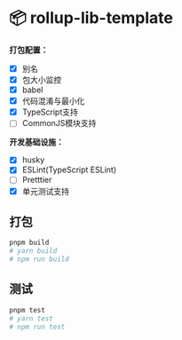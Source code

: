 # 📦 rollup-lib-template

**打包配置：**

- [x] 别名
- [x] 包大小监控
- [x] babel
- [x] 代码混淆与最小化
- [x] TypeScript支持
- [ ] CommonJS模块支持

**开发基础设施：**

- [x] husky
- [x] ESLint(TypeScript ESLint)
- [ ] Pretttier
- [x] 单元测试支持

## 打包

```bash
pnpm build
# yarn build
# npm run build
```


## 测试

```bash
pnpm test
# yarn test
# npm run test
```

